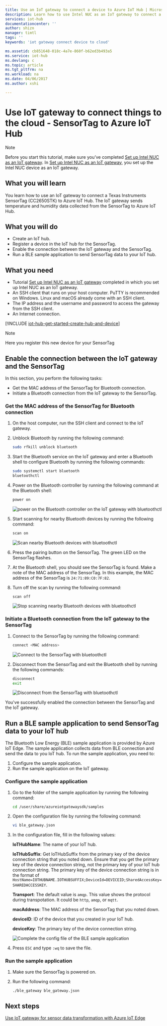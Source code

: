 ```yaml
---
title: Use an IoT gateway to connect a device to Azure IoT Hub | Microsoft Docs
description: Learn how to use Intel NUC as an IoT gateway to connect a TI SensorTag and send sensor data to Azure IoT Hub in the cloud.
services: iot-hub
documentationcenter: ''
author: shizn
manager: timtl
tags: ''
keywords: 'iot gateway connect device to cloud'

ms.assetid: cb851648-018c-4a7e-860f-b62ed3b493a5
ms.service: iot-hub
ms.devlang: c
ms.topic: article
ms.tgt_pltfrm: na
ms.workload: na
ms.date: 04/06/2017
ms.author: xshi

---
```

# Use IoT gateway to connect things to the cloud - SensorTag to Azure IoT Hub

> [!NOTE]
> Before you start this tutorial, make sure you’ve completed [Set up Intel NUC as an IoT gateway](iot-hub-gateway-kit-c-lesson1-set-up-nuc.md). In [Set up Intel NUC as an IoT gateway](iot-hub-gateway-kit-c-lesson1-set-up-nuc.md), you set up the Intel NUC device as an IoT gateway.

## What you will learn

You learn how to use an IoT gateway to connect a Texas Instruments SensorTag (CC2650STK) to Azure IoT Hub. The IoT gateway sends temperature and humidity data collected from the SensorTag to Azure IoT Hub.

## What you will do

- Create an IoT hub.
- Register a device in the IoT hub for the SensorTag.
- Enable the connection between the IoT gateway and the SensorTag.
- Run a BLE sample application to send SensorTag data to your IoT hub.

## What you need

- Tutorial [Set up Intel NUC as an IoT gateway](iot-hub-gateway-kit-c-lesson1-set-up-nuc.md) completed in which you set up Intel NUC as an IoT gateway.
- An SSH client that runs on your host computer. PuTTY is recommended on Windows. Linux and macOS already come with an SSH client.
- The IP address and the username and password to access the gateway from the SSH client.
- An Internet connection.

[!INCLUDE [iot-hub-get-started-create-hub-and-device](../../includes/iot-hub-get-started-create-hub-and-device.md)]

> [!NOTE]
> Here you register this new device for your SensorTag

## Enable the connection between the IoT gateway and the SensorTag

In this section, you perform the following tasks:

- Get the MAC address of the SensorTag for Bluetooth connection.
- Initiate a Bluetooth connection from the IoT gateway to the SensorTag.

### Get the MAC address of the SensorTag for Bluetooth connection

1. On the host computer, run the SSH client and connect to the IoT gateway.
1. Unblock Bluetooth by running the following command:

   ```bash
   sudo rfkill unblock bluetooth
   ```

1. Start the Bluetooth service on the IoT gateway and enter a Bluetooth shell to configure Bluetooth by running the following commands:

   ```bash
   sudo systemctl start bluetooth
   bluetoothctl
   ```

1. Power on the Bluetooth controller by running the following command at the Bluetooth shell:

   ```bash
   power on
   ```

   ![power on the Bluetooth controller on the IoT gateway with bluetoothctl](./media/iot-hub-iot-gateway-connect-device-to-cloud/8_power-on-bluetooth-controller-at-bluetooth-shell-bluetoothctl.png)

1. Start scanning for nearby Bluetooth devices by running the following command:

   ```bash
   scan on
   ```

   ![Scan nearby Bluetooth devices with bluetoothctl](./media/iot-hub-iot-gateway-connect-device-to-cloud/9_start-scan-nearby-bluetooth-devices-at-bluetooth-shell-bluetoothctl.png)

1. Press the pairing button on the SensorTag. The green LED on the SensorTag flashes.
1. At the Bluetooth shell, you should see the SensorTag is found. Make a note of the MAC address of the SensorTag. In this example, the MAC address of the SensorTag is `24:71:89:C0:7F:82`.
1. Turn off the scan by running the following command:

   ```bash
   scan off
   ```

   ![Stop scanning nearby Bluetooth devices with bluetoothctl](./media/iot-hub-iot-gateway-connect-device-to-cloud/10_stop-scanning-nearby-bluetooth-devices-at-bluetooth-shell-bluetoothctl.png)

### Initiate a Bluetooth connection from the IoT gateway to the SensorTag

1. Connect to the SensorTag by running the following command:

   ```bash
   connect <MAC address>
   ```

   ![Connect to the SensorTag with bluetoothctl](./media/iot-hub-iot-gateway-connect-device-to-cloud/11_connect-to-sensortag-at-bluetooth-shell-bluetoothctl.png)

1. Disconnect from the SensorTag and exit the Bluetooth shell by running the following commands:

   ```bash
   disconnect
   exit
   ```

   ![Disconnect from the SensorTag with bluetoothctl](./media/iot-hub-iot-gateway-connect-device-to-cloud/12_disconnect-from-sensortag-at-bluetooth-shell-bluetoothctl.png)

You've successfully enabled the connection between the SensorTag and the IoT gateway.

## Run a BLE sample application to send SensorTag data to your IoT hub

The Bluetooth Low Energy (BLE) sample application is provided by Azure IoT Edge. The sample application collects data from BLE connection and send the data to you IoT hub. To run the sample application, you need to:

1. Configure the sample application.
1. Run the sample application on the IoT gateway.

### Configure the sample application

1. Go to the folder of the sample application by running the following command:

   ```bash
   cd /user/share/azureiotgatewaysdk/samples
   ```

1. Open the configuration file by running the following command:

   ```bash
   vi ble_gateway.json
   ```

1. In the configuration file, fill in the following values:

   **IoTHubName**: The name of your IoT hub.

   **IoTHubSuffix**: Get IoTHubSuffix from the primary key of the device connection string that you noted down. Ensure that you get the primary key of the device connection string, not the primary key of your IoT hub connection string. The primary key of the device connection string is in the format of `HostName=IOTHUBNAME.IOTHUBSUFFIX;DeviceId=DEVICEID;SharedAccessKey=SHAREDACCESSKEY`.

   **Transport**: The default value is `amqp`. This value shows the protocol during transpotation. It could be `http`, `amqp`, or `mqtt`.

   **macAddress**: The MAC address of the SensorTag that you noted down.

   **deviceID**: ID of the device that you created in your IoT hub.

   **deviceKey**: The primary key of the device connection string.

   ![Complete the config file of the BLE sample application](./media/iot-hub-iot-gateway-connect-device-to-cloud/13_edit-config-file-of-ble-sample.png)

1. Press `ESC` and type `:wq` to save the file.

### Run the sample application

1. Make sure the SensorTag is powered on.
1. Run the following command:

   ```bash
   ./ble_gateway ble_gateway.json
   ```

## Next steps

[Use IoT gateway for sensor data transformation with Azure IoT Edge](iot-hub-gateway-kit-c-use-iot-gateway-for-data-conversion.md)
